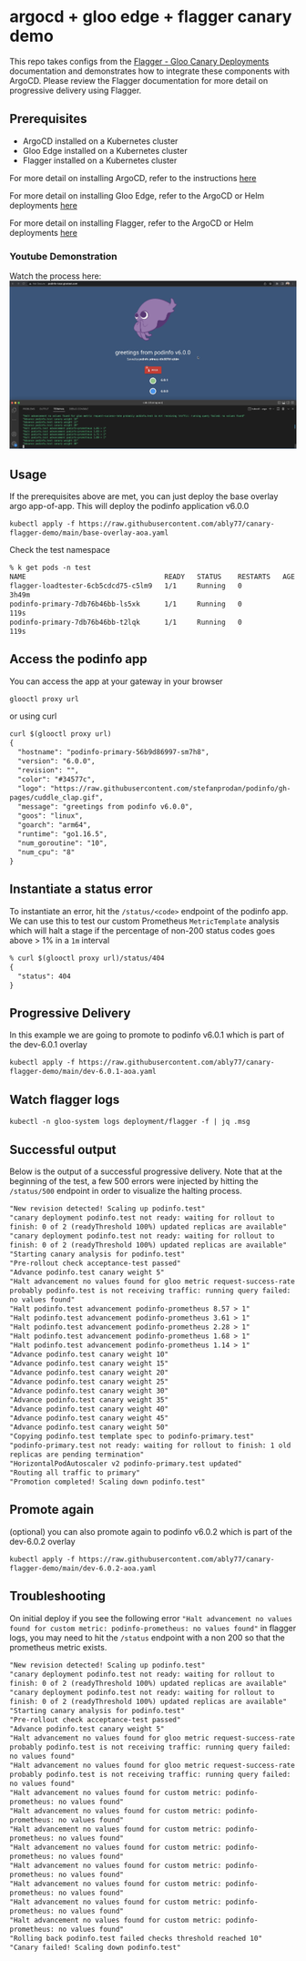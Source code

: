 # argocd + gloo edge + flagger canary demo

This repo takes configs from the [Flagger - Gloo Canary Deployments](https://docs.flagger.app/tutorials/gloo-progressive-delivery) documentation and demonstrates how to integrate these components with ArgoCD. Please review the Flagger documentation for more detail on progressive delivery using Flagger.

## Prerequisites
- ArgoCD installed on a Kubernetes cluster
- Gloo Edge installed on a Kubernetes cluster
- Flagger installed on a Kubernetes cluster

For more detail on installing ArgoCD, refer to the instructions [here](https://github.com/solo-io/gitops-library/tree/main/argocd/)

For more detail on installing Gloo Edge, refer to the ArgoCD or Helm deployments [here](https://github.com/solo-io/gitops-library/tree/main/gloo-edge/deploy)

For more detail on installing Flagger, refer to the ArgoCD or Helm deployments [here](https://github.com/solo-io/gitops-library/tree/main/flagger/deploy)

### Youtube Demonstration
Watch the process here:
[![Watch the video](images/flagger1.png)](https://youtu.be/fPQT2WuugKw)

## Usage
If the prerequisites above are met, you can just deploy the base overlay argo app-of-app. This will deploy the podinfo application v6.0.0
```
kubectl apply -f https://raw.githubusercontent.com/ably77/canary-flagger-demo/main/base-overlay-aoa.yaml
```

Check the test namespace
```
% k get pods -n test
NAME                                  READY   STATUS    RESTARTS   AGE
flagger-loadtester-6cb5cdcd75-c5lm9   1/1     Running   0          3h49m
podinfo-primary-7db76b46bb-ls5xk      1/1     Running   0          119s
podinfo-primary-7db76b46bb-t2lqk      1/1     Running   0          119s
```

## Access the podinfo app
You can access the app at your gateway in your browser
```
glooctl proxy url
```

or using curl
```
curl $(glooctl proxy url)
{
  "hostname": "podinfo-primary-56b9d86997-sm7h8",
  "version": "6.0.0",
  "revision": "",
  "color": "#34577c",
  "logo": "https://raw.githubusercontent.com/stefanprodan/podinfo/gh-pages/cuddle_clap.gif",
  "message": "greetings from podinfo v6.0.0",
  "goos": "linux",
  "goarch": "arm64",
  "runtime": "go1.16.5",
  "num_goroutine": "10",
  "num_cpu": "8"
}
```

## Instantiate a status error
To instantiate an error, hit the `/status/<code>` endpoint of the podinfo app. We can use this to test our custom Prometheus `MetricTemplate` analysis which will halt a stage if the percentage of non-200 status codes goes above > 1% in a `1m` interval
```
% curl $(glooctl proxy url)/status/404
{
  "status": 404
}
```

## Progressive Delivery
In this example we are going to promote to podinfo v6.0.1 which is part of the dev-6.0.1 overlay
```
kubectl apply -f https://raw.githubusercontent.com/ably77/canary-flagger-demo/main/dev-6.0.1-aoa.yaml
```

## Watch flagger logs
```
kubectl -n gloo-system logs deployment/flagger -f | jq .msg
```

## Successful output
Below is the output of a successful progressive delivery. Note that at the beginning of the test, a few 500 errors were injected by hitting the `/status/500` endpoint in order to visualize the halting process. 
```
"New revision detected! Scaling up podinfo.test"
"canary deployment podinfo.test not ready: waiting for rollout to finish: 0 of 2 (readyThreshold 100%) updated replicas are available"
"canary deployment podinfo.test not ready: waiting for rollout to finish: 0 of 2 (readyThreshold 100%) updated replicas are available"
"Starting canary analysis for podinfo.test"
"Pre-rollout check acceptance-test passed"
"Advance podinfo.test canary weight 5"
"Halt advancement no values found for gloo metric request-success-rate probably podinfo.test is not receiving traffic: running query failed: no values found"
"Halt podinfo.test advancement podinfo-prometheus 8.57 > 1"
"Halt podinfo.test advancement podinfo-prometheus 3.61 > 1"
"Halt podinfo.test advancement podinfo-prometheus 2.28 > 1"
"Halt podinfo.test advancement podinfo-prometheus 1.68 > 1"
"Halt podinfo.test advancement podinfo-prometheus 1.14 > 1"
"Advance podinfo.test canary weight 10"
"Advance podinfo.test canary weight 15"
"Advance podinfo.test canary weight 20"
"Advance podinfo.test canary weight 25"
"Advance podinfo.test canary weight 30"
"Advance podinfo.test canary weight 35"
"Advance podinfo.test canary weight 40"
"Advance podinfo.test canary weight 45"
"Advance podinfo.test canary weight 50"
"Copying podinfo.test template spec to podinfo-primary.test"
"podinfo-primary.test not ready: waiting for rollout to finish: 1 old replicas are pending termination"
"HorizontalPodAutoscaler v2 podinfo-primary.test updated"
"Routing all traffic to primary"
"Promotion completed! Scaling down podinfo.test"
```

## Promote again
(optional) you can also promote again to podinfo v6.0.2 which is part of the dev-6.0.2 overlay
```
kubectl apply -f https://raw.githubusercontent.com/ably77/canary-flagger-demo/main/dev-6.0.2-aoa.yaml
```

## Troubleshooting
On initial deploy if you see the following error `"Halt advancement no values found for custom metric: podinfo-prometheus: no values found"` in flagger logs, you may need to hit the `/status` endpoint with a non 200 so that the prometheus metric exists.
```
"New revision detected! Scaling up podinfo.test"
"canary deployment podinfo.test not ready: waiting for rollout to finish: 0 of 2 (readyThreshold 100%) updated replicas are available"
"canary deployment podinfo.test not ready: waiting for rollout to finish: 0 of 2 (readyThreshold 100%) updated replicas are available"
"Starting canary analysis for podinfo.test"
"Pre-rollout check acceptance-test passed"
"Advance podinfo.test canary weight 5"
"Halt advancement no values found for gloo metric request-success-rate probably podinfo.test is not receiving traffic: running query failed: no values found"
"Halt advancement no values found for gloo metric request-success-rate probably podinfo.test is not receiving traffic: running query failed: no values found"
"Halt advancement no values found for custom metric: podinfo-prometheus: no values found"
"Halt advancement no values found for custom metric: podinfo-prometheus: no values found"
"Halt advancement no values found for custom metric: podinfo-prometheus: no values found"
"Halt advancement no values found for custom metric: podinfo-prometheus: no values found"
"Halt advancement no values found for custom metric: podinfo-prometheus: no values found"
"Halt advancement no values found for custom metric: podinfo-prometheus: no values found"
"Halt advancement no values found for custom metric: podinfo-prometheus: no values found"
"Halt advancement no values found for custom metric: podinfo-prometheus: no values found"
"Rolling back podinfo.test failed checks threshold reached 10"
"Canary failed! Scaling down podinfo.test"
```
